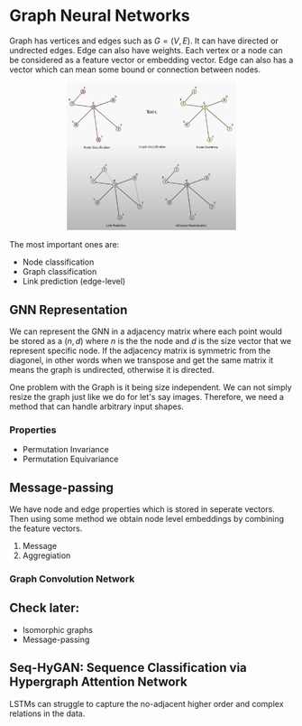 # Graph Neural Networks
Graph has vertices and edges such as $G = (V, E)$. It can have directed or undrected edges. Edge can also have weights. Each vertex or a node can be considered as a feature vector or embedding vector. Edge can also has a vector which can mean some bound or connection between nodes.

<div align="center">
    <img src="image.png" alt="Alt text" width="300">
</div>

The most important ones are:
- Node classification
- Graph classification
- Link prediction (edge-level)

## GNN Representation
We can represent the GNN in a adjacency matrix where each point would be stored as a $(n, d)$ where $n$ is the the node and $d$ is the size vector that we represent specific node. If the adjacency matrix is symmetric from the diagonel, in other words when we transpose and get the same matrix it means the graph is undirected, otherwise it is directed.

One problem with the Graph is it being size independent. We can not simply resize the graph just like we do for let's say images. Therefore, we need a method that can handle arbitrary input shapes.

### Properties
- Permutation Invariance
- Permutation Equivariance

## Message-passing

We have node and edge properties which is stored in seperate vectors. Then using some method we obtain node level embeddings by combining the feature vectors.

1. Message
2. Aggregiation

### Graph Convolution Network


## Check later:
- Isomorphic graphs
- Message-passing


## Seq-HyGAN: Sequence Classification via Hypergraph Attention Network
LSTMs can struggle to capture the no-adjacent higher order and complex relations in the data.

